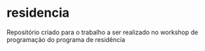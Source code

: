 # residencia
Repositório criado para o trabalho a ser realizado no workshop de programação do programa de residência
